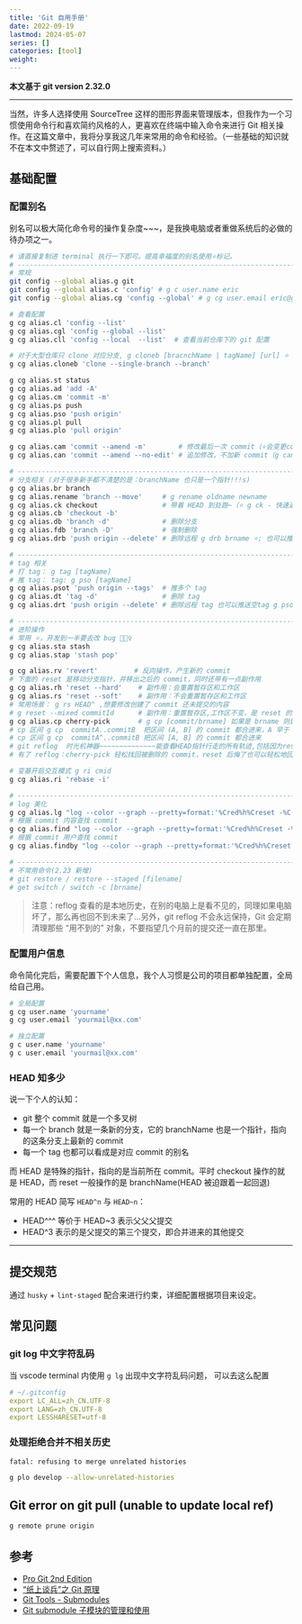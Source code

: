 ```yaml
---
title: 'Git 自用手册'
date: 2022-09-19
lastmod: 2024-05-07
series: []
categories: [tool]
weight:
---
```


**本文基于 git version 2.32.0**

---

当然，许多人选择使用 SourceTree 这样的图形界面来管理版本，但我作为一个习惯使用命令行和喜欢简约风格的人，更喜欢在终端中输入命令来进行 Git 相关操作。在这篇文章中，我将分享我这几年来常用的命令和经验。（一些基础的知识就不在本文中赘述了，可以自行网上搜索资料。）

## 基础配置

### 配置别名

别名可以极大简化命令号的操作复杂度~~~，是我换电脑或者重做系统后的必做的待办项之一。

```sh {open=true, lineNos=false, wrap=false, header=true, title="常用别名"}
# 请直接复制进 terminal 执行一下即可。提高幸福度的别名使用⭐️标记。
# --------------------------------------------------------------------------------------
# 常规
git config --global alias.g git
git config --global alias.c 'config' # g c user.name eric
git config --global alias.cg 'config --global' # g cg user.email eric@gmail.com

# 查看配置
g cg alias.cl 'config --list'
g cg alias.cgl 'config --global --list'
g cg alias.cll 'config --local  --list'  # 查看当前仓库下的 git 配置

# 对于大型仓库只 clone 对应分支, g cloneb [bracnchName | tagName] [url] ⭐️
g cg alias.cloneb 'clone --single-branch --branch'

g cg alias.st status
g cg alias.ad 'add -A'
g cg alias.cm 'commit -m'
g cg alias.ps push
g cg alias.pso 'push origin'
g cg alias.pl pull
g cg alias.plo 'pull origin'

g cg alias.cam 'commit --amend -m'        # 修改最后一次 commit（⭐️会变更commitId）
g cg alias.can 'commit --amend --no-edit' # 追加修改，不加新 commit（g can ⭐️ 经常使用了属于是）

# --------------------------------------------------------------------------------------
# 分支相关 (对于很多新手都不清楚的是：branchName 也只是一个指针!!!s)
g cg alias.br branch
g cg alias.rename 'branch --move'     # g rename oldname newname
g cg alias.ck checkout                # 带着 HEAD 到处跑~（⭐️ g ck - 快速返回上一个分支，同理 g merge -）
g cg alias.cb 'checkout -b'
g cg alias.db 'branch -d'             # 删除分支
g cg alias.fdb 'branch -D'            # 强制删除
g cg alias.drb 'push origin --delete' # 删除远程 g drb brname ⭐️; 也可以推送一个空本地分支: g pso :brname

# --------------------------------------------------------------------------------------
# tag 相关
# 打 tag： g tag [tagName]
# 推 tag： tag: g pso [tagName]
g cg alias.psot 'push origin --tags'  # 推多个 tag
g cg alias.dt 'tag -d'                # 删除 tag
g cg alias.drt 'push origin --delete' # 删除远程 tag 也可以推送空tag g pso :refs/tags/[version]

# --------------------------------------------------------------------------------------
# 进阶操作
# 常用 ⭐️，开发到一半要去改 bug 🙅🏻‍♀️
g cg alias.sta stash
g cg alias.stap 'stash pop'

g cg alias.rv 'revert'         # 反向操作，产生新的 commit
# 下面的 reset 是移动分支指针，并移出之后的 commit，同时还带有一点副作用
g cg alias.rh 'reset --hard'    # 副作用：会重置暂存区和工作区
g cg alias.rs 'reset --soft'    # 副作用：不会重置暂存区和工作区
# 常用场景： g rs HEAD^ ,想要修改创建了 commit 还未提交的内容
# g reset --mixed commitId      # 副作用：重置暂存区,工作区不变，是 reset 的默认方式
g cg alias.cp cherry-pick       # g cp [commit/brname] 如果是 brname 则是把该分支最新commit合并(再次验证 brname 也就是一个指针~)
# cp 区间 g cp  commitA..commitB  把区间 (A, B] 的 commit 都合进来，A 早于 B 的
# cp 区间 g cp  commitA^..commitB 把区间 [A, B] 的 commit 都合进来
# git reflog  时光机神器~~~~~~~~~~~~~~能查看HEAD指针行走的所有轨迹,包括因为reset而被移出的commit
# 有了 reflog：cherry-pick 轻松找回被删除的 commit，reset 后悔了也可以轻松地回到未来

# 变基开启交互模式 g ri cmid
g cg alias.ri 'rebase -i'

# --------------------------------------------------------------------------------------
# log 美化
g cg alias.lg "log --color --graph --pretty=format:'%Cred%h%Creset -%C(yellow)%d%Creset %s %Cgreen(%cr) %C(bold blue)<%an>%Creset' --abbrev-commit"
# 根据 commit 内容查找 commit
g cg alias.find "log --color --graph --pretty=format:'%Cred%h%Creset -%C(yellow)%d%Creset %s %Cgreen(%cr) %C(bold blue)<%an>%Creset' --abbrev-commit --grep"
# 根据 commit 用户查找 commit
g cg alias.findby "log --color --graph --pretty=format:'%Cred%h%Creset -%C(yellow)%d%Creset %s %Cgreen(%cr) %C(bold blue)<%an>%Creset' --abbrev-commit --author"

# --------------------------------------------------------------------------------------
# 不常用命令(2.23 新增)
# git restore / restore --staged [filename]
# get switch / switch -c [brname]
```

> 注意：reflog 查看的是本地历史，在别的电脑上是看不见的，同理如果电脑坏了，那么再也回不到未来了...另外，git reflog 不会永远保持，Git 会定期清理那些 “用不到的” 对象，不要指望几个月前的提交还一直在那里。

### 配置用户信息

命令简化完后，需要配置下个人信息，我个人习惯是公司的项目都单独配置，全局给自己用。

```sh {open=true, lineNos=false, wrap=false, header=true, title=""}
# 全局配置
g cg user.name 'yourname'
g cg user.email 'yourmail@xx.com'

# 独立配置
g c user.name 'yourname'
g c user.email 'yourmail@xx.com'
```

### HEAD 知多少

说一下个人的认知：

-   git 整个 commit 就是一个多叉树
-   每一个 branch 就是一条新的分支，它的 branchName 也是一个指针，指向的这条分支上最新的 commit
-   每一个 tag 也都可以看成是对应 commit 的别名

而 HEAD 是特殊的指针，指向的是当前所在 commit。平时 checkout 操作的就是 HEAD，而 reset 一般操作的是 branchName(HEAD 被迫跟着一起回退)

常用的 HEAD 简写 `HEAD^n` 与 `HEAD~n`：

-   HEAD^^^ 等价于 HEAD~3 表示父父父提交
-   HEAD^3 表示的是父提交的第三个提交，即合并进来的其他提交

---

<!--
## 新手概念

### 四态三区

git 目录下的所有文件一共有四种状态：

-   untracked (就是新增但是未 add 的文件)
-   unmodified
-   unstaged
-   staged

本地三个 git 分区：

-   工作区：存放着`untracked`、`unmodified`、`unstaged`的文件
-   暂存区：当工作区文件被`git add` 后加入，文件状态为 `unstaged`
-   仓库区：当暂存区文件被`commit` 后加入

![](https://p3-juejin.byteimg.com/tos-cn-i-k3u1fbpfcp/017fb508b89d45a88c33383cdc4681eb~tplv-k3u1fbpfcp-zoom-1.image) -->

## 提交规范

通过 `husky` + `lint-staged` 配合来进行约束，详细配置根据项目来设定。

## 常见问题

### git log 中文字符乱码

当 vscode terminal 内使用 `g lg` 出现中文字符乱码问题， 可以去这么配置

```yml {c=false}
# ~/.gitconfig
export LC_ALL=zh_CN.UTF-8
export LANG=zh_CN.UTF-8
export LESSHARESET=utf-8
```

### 处理拒绝合并不相关历史

`fatal: refusing to merge unrelated histories`

```sh {lineNos=false}
g plo develop --allow-unrelated-histories
```

## Git error on git pull (unable to update local ref)

```sh
g remote prune origin
```

## 参考

-   [Pro Git 2nd Edition](https://git-scm.com)
-   [“纸上谈兵”之 Git 原理](https://mp.weixin.qq.com/s/FSBEM2GqhpVJ6yw9FkxnGA)
-   [Git Tools - Submodules](https://git-scm.com/book/en/v2/Git-Tools-Submodules)
-   [Git submodule 子模块的管理和使用](https://www.jianshu.com/p/9000cd49822c)
